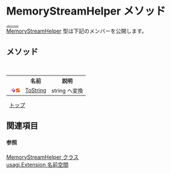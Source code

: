 # MemoryStreamHelper メソッド

<div style="font-size:30%"><a href="https://github.com/usagi/usagi.cs/blob/master/docs/Home.md">≪Back to Home</a></div><a href="T_usagi_Extension_MemoryStreamHelper.md">MemoryStreamHelper</a> 型は下記のメンバーを公開します。


## メソッド
&nbsp;<table><tr><th></th><th>名前</th><th>説明</th></tr><tr><td>![Public メソッド](media/pubmethod.gif "Public メソッド")![静的メンバー](media/static.gif "静的メンバー")</td><td><a href="M_usagi_Extension_MemoryStreamHelper_ToString.md">ToString</a></td><td>
string へ変換</td></tr></table>&nbsp;
<a href="#memorystreamhelper-メソッド">トップ</a>

## 関連項目


#### 参照
<a href="T_usagi_Extension_MemoryStreamHelper.md">MemoryStreamHelper クラス</a><br /><a href="N_usagi_Extension.md">usagi.Extension 名前空間</a><br />